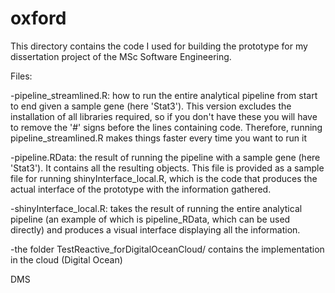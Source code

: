 # oxford
This directory contains the code I used for building the prototype for my dissertation project of the MSc Software Engineering.

Files:

-pipeline_streamlined.R: how to run the entire analytical pipeline from start to end given a sample gene (here 'Stat3'). This version excludes the installation of all libraries required, so if you don't have these you will have to remove the '#' signs before the lines containing code. Therefore, running pipeline_streamlined.R makes things faster every time you want to run it

-pipeline.RData: the result of running the pipeline with a sample gene (here 'Stat3'). It contains all the resulting objects. This file is provided as a sample file for running shinyInterface_local.R, which is the code that produces the actual interface of the prototype with the information gathered.

-shinyInterface_local.R: takes the result of running the entire analytical pipeline (an example of which is pipeline_RData, which can be used directly) and produces a visual interface displaying all the information.

-the folder TestReactive_forDigitalOceanCloud/ contains the implementation in the cloud (Digital Ocean)

DMS
